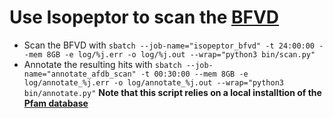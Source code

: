# Use Isopeptor to scan the [BFVD](https://academic.oup.com/nar/article/53/D1/D340/7906834)

- Scan the BFVD with `sbatch --job-name="isopeptor_bfvd" -t 24:00:00 --mem 8GB -e log/%j.err -o log/%j.out --wrap="python3 bin/scan.py"`
- Annotate the resulting hits with `sbatch --job-name="annotate_afdb_scan" -t 00:30:00 --mem 8GB -e log/annotate_%j.err -o log/annotate_%j.out --wrap="python3 bin/annotate.py"` **Note that this script relies on a local installtion of the [Pfam database](https://www.ebi.ac.uk/interpro/entry/pfam/#table)**